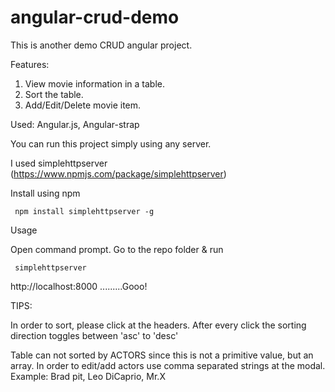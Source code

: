 # angular-crud-demo

This is another demo CRUD angular project.

Features:
1. View movie information in a table.
2. Sort the table.
3. Add/Edit/Delete movie item.

Used:
Angular.js, Angular-strap

You can run this project simply using any server.

I used simplehttpserver (https://www.npmjs.com/package/simplehttpserver)

Install using npm

  <code>  npm install simplehttpserver -g </code>

Usage

Open command prompt. Go to the repo folder & run

 <code> simplehttpserver </code>
 
 http://localhost:8000   .........Gooo!

TIPS:

In order to sort, please click at the headers. After every click the sorting direction toggles between 'asc' to 'desc'

Table can not sorted by ACTORS since this is not a primitive value, but an array.
In order to edit/add actors use comma separated strings at the modal. Example: Brad pit, Leo DiCaprio, Mr.X
